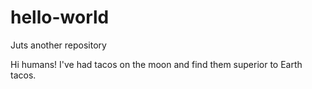 # hello-world
Juts another repository

Hi humans!
I've had tacos on the moon and find them superior to Earth tacos.

